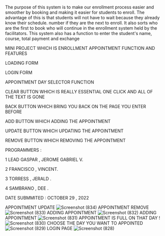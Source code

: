 The purpose of this system is to make our enrollment process easier and smoother by booking and making it easier for students to enroll. The advantage of this is that students will not have to wait because they already know their schedule. number if they are the next to enroll. It also sorts who are the first to book who will continue in the enrollment system held by the facilitators. This system also has a function to enter the student's name, course, total payment and exchange

MINI PROJECT WHICH IS ENROLLMENT APPOINTMENT FUNCTION AND FEATURES

LOADING FORM

LOGIN FORM

APPOINTMENT DAY SELECTOR FUNCTION

CLEAR BUTTON WHICH IS REALLY ESSENTIAL ONE CLICK AND ALL OF THE TEXT IS GONE

BACK BUTTON WHICH BRING YOU BACK ON THE PAGE YOU ENTER BEFORE 

ADD BUTTON WHICH ADDING THE APPOINTMENT 

UPDATE BUTTON WHICH UPDATING THE APPOINTMENT


REMOVE BUTTON WHICH REMOVING THE APPOINTMENT

PROGRAMMERS :

1 LEAD GASPAR , JEROME GABRIEL V.

2 FRANCISCO , VINCENT.

3 TORRESS , JERALD .

4 SAMBRANO , DEE .

DATE SUBMMITED : OCTOBER 29 , 2022

APPOINTMENT UPDATE 
![Screenshot (834)](https://user-images.githubusercontent.com/114987334/198829898-005e656e-1f9b-4c37-b6c7-73608d795e80.png)
APPOINTMENT REMOVE 
![Screenshot (833)](https://user-images.githubusercontent.com/114987334/198829901-34419b5c-9363-42b2-b9ca-57ecba7e0d55.png)
ADDING APPOINTMENT
![Screenshot (832)](https://user-images.githubusercontent.com/114987334/198829907-fc61d608-147b-4b85-9ea7-3159160676ac.png)
ADDING APPOINTMENT
![Screenshot (831)](https://user-images.githubusercontent.com/114987334/198829917-5abce890-aaea-4fcd-8c9c-06b8becedcdd.png)
APPOINTMENT IS FULL ON THAT DAY !
![Screenshot (830)](https://user-images.githubusercontent.com/114987334/198829924-d6196964-54c3-428d-875c-54844f6ae360.png)
CHOOSE THE DAY YOU WANT TO APPOINTED
![Screenshot (829)](https://user-images.githubusercontent.com/114987334/198829930-ef2bced0-37f8-4c11-97f3-66e0e2cd40c7.png)
LOGIN PAGE
![Screenshot (828)](https://user-images.githubusercontent.com/114987334/198829939-ca634e80-70d5-4e89-971d-0d82254e2065.png)
